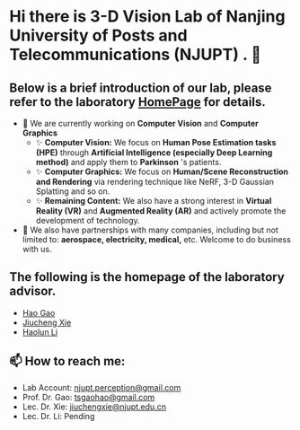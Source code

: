 # Hi there is 3-D Vision Lab of Nanjing University of Posts and Telecommunications (NJUPT) . 👋
<!-- <a href="https://info.flagcounter.com/9DQV"><img src="https://s11.flagcounter.com/mini/9DQV/bg_FFFFFF/txt_000000/border_CCCCCC/flags_0/" alt="Flag Counter" border="0"></a> -->
## Below is a brief introduction of our lab, please refer to the laboratory [HomePage](https://njupt-3dv.github.io/) for details.
- 🔭 We are currently working on **Computer Vision** and **Computer Graphics**
  - ✨ **Computer Vision:** We focus on **Human Pose Estimation tasks (HPE)** through **Artificial Intelligence (especially Deep Learning method)** and apply them to **Parkinson** 's patients.
  - ✨ **Computer Graphics:** We focus on **Human/Scene Reconstruction and Rendering** via rendering technique like NeRF, 3-D Gaussian Splatting and so on.
  - ✨ **Remaining Content:** We also have a strong interest in **Virtual Reality (VR)** and **Augmented Reality (AR)** and actively promote the development of technology.
- 🤝 We also have partnerships with many companies, including but not limited to: **aerospace, electricity, medical,** etc. Welcome to do business with us.

## The following is the homepage of the laboratory advisor.
- [Hao Gao](https://yjs.njupt.edu.cn/dsgl/nocontrol/college/dsfcxq.htm?dsJbxxId=9B9D05C52BC62DCFE050007F01006EFE)
- [Jiucheng Xie](https://yjs.njupt.edu.cn/dsgl/nocontrol/college/dsfcxq.htm?dsJbxxId=9B9D05C52BC62DCFE050007F01006EFE)
- [Haolun Li](Pending)

## 📫 How to reach me: 
- Lab Account: njupt.perception@gmail.com
- Prof. Dr. Gao: tsgaohao@gmail.com
- Lec. Dr. Xie: jiuchengxie@njupt.edu.cn
- Lec. Dr. Li: Pending
<!--
**NJUPT-3DV/NJUPT-3DV** is a ✨ _special_ ✨ repository because its `README.md` (this file) appears on your GitHub profile.

Here are some ideas to get you started:

- 🔭 I’m currently working on ...
- 🌱 I’m currently learning ...
- 👯 I’m looking to collaborate on ...
- 🤔 I’m looking for help with ...
- 💬 Ask me about ...
- 📫 How to reach me: ...
- 😄 Pronouns: ...
- ⚡ Fun fact: ...
-->


